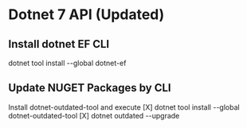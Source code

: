 # Dotnet 7 API (Updated)

## Install dotnet EF CLI
dotnet tool install --global dotnet-ef

## Update NUGET Packages by CLI
Install dotnet-outdated-tool and execute
 [X] dotnet tool install --global dotnet-outdated-tool
 [X] dotnet outdated --upgrade